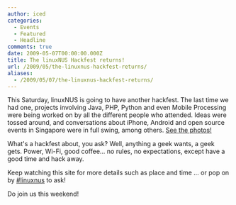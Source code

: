 ```yaml
---
author: iced
categories:
  - Events
  - Featured
  - Headline
comments: true
date: 2009-05-07T00:00:00.000Z
title: The linuxNUS Hackfest returns!
url: /2009/05/the-linuxnus-hackfest-returns/
aliases:
  - /2009/05/07/the-linuxnus-hackfest-returns/
---
```


This Saturday, linuxNUS is going to have another hackfest. The last time we had one, projects involving Java, PHP, Python and even Mobile Processing were being worked on by all the different people who attended. Ideas were tossed around, and conversations about iPhone, Android and open source events in Singapore were in full swing, among others. <a href="//www.flickr.com/photos/ruiwen/sets/72157617001011319/">See the photos!</a>

What's a hackfest about, you ask? Well, anything a geek wants, a geek gets. Power, Wi-Fi, good coffee... no rules, no expectations, except have a good time and hack away.

Keep watching this site for more details such as place and time ... or pop on by <a href="//linuxnus.org/irc">#linuxnus</a> to ask!

Do join us this weekend!
